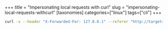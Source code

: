 +++
title = "Impersonating local requests with curl"
slug = "impersonating-local-requests-withcurl"
[taxonomies]
categories=["linux"]
tags=["cli"]
+++

```bash
curl -v --header "X-Forwarded-For: 127.0.0.1" --referer "http://targetreferrer" "http://destinationsite"
```
